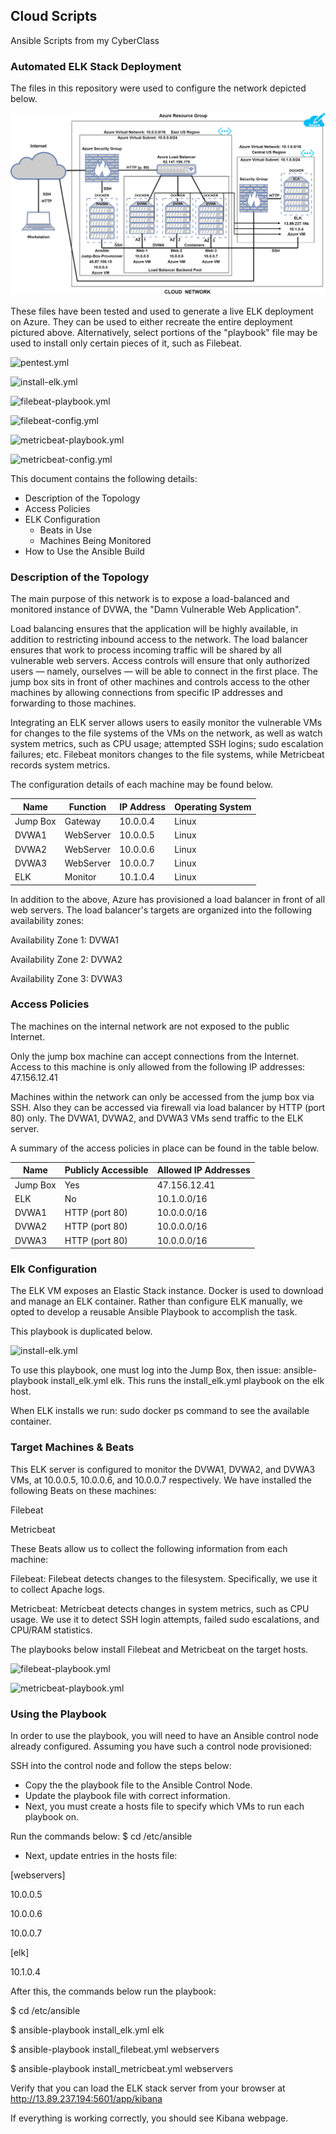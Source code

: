 ## Cloud Scripts
Ansible Scripts from my CyberClass

### Automated ELK Stack Deployment

The files in this repository were used to configure the network depicted below.

![elk-project-diagram.png](/diagrams/elk-project-diagram.png)

These files have been tested and used to generate a live ELK deployment on Azure. They can be used to either recreate the entire deployment pictured above. 
Alternatively, select portions of the "playbook" file may be used to install only certain pieces of it, such as Filebeat.

![pentest.yml](/ansible/pentest.yml)

![install-elk.yml](/ansible/install-elk.yml)

![filebeat-playbook.yml](/ansible/filebeat-playbook.yml)

![filebeat-config.yml](/ansible/filebeat-config.yml)

![metricbeat-playbook.yml](/ansible/metricbeat-playbook.yml)

![metricbeat-config.yml](/ansible/metricbeat-config.yml)


This document contains the following details:
- Description of the Topology
- Access Policies
- ELK Configuration
  - Beats in Use
  - Machines Being Monitored
- How to Use the Ansible Build


### Description of the Topology

The main purpose of this network is to expose a load-balanced and monitored instance of DVWA, the "Damn Vulnerable Web Application".

Load balancing ensures that the application will be highly available, in addition to restricting inbound access to the network.
The load balancer ensures that work to process incoming traffic will be shared by all vulnerable web servers. Access controls will ensure that only 
authorized users — namely, ourselves — will be able to connect in the first place.
The jump box sits in front of other machines and controls access to the other machines by allowing connections from specific IP addresses and forwarding to those machines.

Integrating an ELK server allows users to easily monitor the vulnerable VMs for changes to the file systems of the VMs on the network, as well as watch system metrics,
such as CPU usage; attempted SSH logins; sudo escalation failures; etc.
Filebeat monitors changes to the file systems, while Metricbeat records system metrics.

The configuration details of each machine may be found below.

| Name     | Function | IP Address | Operating System |
|----------|----------|------------|------------------|
| Jump Box | Gateway  | 10.0.0.4   | Linux            |
| DVWA1    | WebServer| 10.0.0.5   | Linux            |
| DVWA2    | WebServer| 10.0.0.6   | Linux            |
| DVWA3    | WebServer| 10.0.0.7   | Linux            |
| ELK      | Monitor  | 10.1.0.4   | Linux            |

In addition to the above, Azure has provisioned a load balancer in front of all web servers. 
The load balancer's targets are organized into the following availability zones:

Availability Zone 1: DVWA1

Availability Zone 2: DVWA2

Availability Zone 3: DVWA3


### Access Policies

The machines on the internal network are not exposed to the public Internet. 

Only the jump box machine can accept connections from the Internet. Access to this machine is only allowed from the following IP addresses: 47.156.12.41

Machines within the network can only be accessed from the jump box via SSH.  Also they can be accessed via firewall via load balancer by HTTP (port 80) only. 
The DVWA1, DVWA2, and DVWA3 VMs send traffic to the ELK server.

A summary of the access policies in place can be found in the table below.

| Name     | Publicly Accessible | Allowed IP Addresses |
|----------|---------------------|----------------------|
| Jump Box | Yes                 | 47.156.12.41         |
| ELK      | No                  | 10.1.0.0/16          |
| DVWA1    | HTTP (port 80)      | 10.0.0.0/16          |
| DVWA2    | HTTP (port 80)      | 10.0.0.0/16          |
| DVWA3    | HTTP (port 80)      | 10.0.0.0/16          |


### Elk Configuration

The ELK VM exposes an Elastic Stack instance. Docker is used to download and manage an ELK container.
Rather than configure ELK manually, we opted to develop a reusable Ansible Playbook to accomplish the task.
 
This playbook is duplicated below.

![install-elk.yml](/ansible/install-elk.yml)

To use this playbook, one must log into the Jump Box, then issue: ansible-playbook install_elk.yml elk. 
This runs the install_elk.yml playbook on the elk host.

When ELK installs we run: sudo docker ps command to see the available container.


### Target Machines & Beats
This ELK server is configured to monitor the DVWA1, DVWA2, and DVWA3 VMs, at 10.0.0.5, 10.0.0.6, and 10.0.0.7 respectively.
We have installed the following Beats on these machines:

Filebeat

Metricbeat

These Beats allow us to collect the following information from each machine:

Filebeat: Filebeat detects changes to the filesystem. Specifically, we use it to collect Apache logs.

Metricbeat: Metricbeat detects changes in system metrics, such as CPU usage. We use it to detect SSH login attempts, failed sudo escalations, and CPU/RAM statistics.

The playbooks below install Filebeat and Metricbeat on the target hosts.
 
![filebeat-playbook.yml](/ansible/filebeat-playbook.yml)

![metricbeat-playbook.yml](/ansible/metricbeat-playbook.yml)


### Using the Playbook
In order to use the playbook, you will need to have an Ansible control node already configured. Assuming you have such a control node provisioned: 

SSH into the control node and follow the steps below:
- Copy the the playbook file to the Ansible Control Node.
- Update the playbook file with correct information.
- Next, you must create a hosts file to specify which VMs to run each playbook on. 

Run the commands below:
$ cd /etc/ansible

- Next, update entries in the hosts file:

[webservers]

10.0.0.5

10.0.0.6

10.0.0.7


[elk]

10.1.0.4

After this, the commands below run the playbook:

$ cd /etc/ansible

$ ansible-playbook install_elk.yml elk

$ ansible-playbook install_filebeat.yml webservers

$ ansible-playbook install_metricbeat.yml webservers


Verify that you can load the ELK stack server from your browser at http://13.89.237.194:5601/app/kibana
 
If everything is working correctly, you should see Kibana webpage.